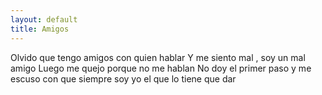 ```yaml
---
layout: default
title: Amigos
---
```




Olvido que tengo amigos con quien hablar
Y me siento mal , soy un mal amigo
Luego me quejo porque no me hablan 
No doy el primer paso y me escuso con que siempre soy yo el que lo tiene que dar 
